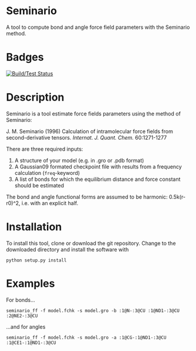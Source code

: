 Seminario
=========

A tool to compute bond and angle force field parameters with the Seminario method.

Badges
======
[![Build/Test Status](https://travis-ci.org/SGenheden/Seminario.svg?branch=master)](https://travis-ci.org/SGenheden/Seminario)

Description
===========
Seminario is a tool estimate force fields parameters using the method of Seminario:

J. M. Seminario (1996) Calculation of intramolecular force fields from second-derivative tensors. *Internat. J. Quant. Chem.* 60:1271-1277

There are three required inputs:
1. A structure of your model (e.g. in .gro or .pdb format)
2. A Gaussian09 formated checkpoint file with results from a frequency calculation (`freq`-keyword)
3. A list of bonds for which the equilibrium distance and force constant should be estimated

The bond and angle functional forms are assumed to be harmonic: 0.5k(r-r0)^2, i.e.
with an explicit half.

Installation
============
To install this tool, clone or download the git repository. Change to the downloaded directory and install the software with

```
python setup.py install
```

Examples
========

For bonds...

```
seminario_ff -f model.fchk -s model.gro -b :1@N-:3@CU :1@ND1-:3@CU :2@NE2-:3@CU
```

...and for angles

```
seminario_ff -f model.fchk -s model.gro -a :1@CG-:1@ND1-:3@CU :1@CE1-:1@ND1-:3@CU
```
